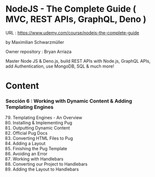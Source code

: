 # NodeJS - The Complete Guide ( MVC, REST APIs, GraphQL, Deno )

URL : https://www.udemy.com/course/nodejs-the-complete-guide

by Maximilian Schwarzmüller

Owner repository : Bryan Arriaza

Master Node JS & Deno.js, build REST APIs with Node.js, GraphQL APIs, add Authentication, use MongoDB, SQL & much more!

# Content

### Sección 6 : Working with Dynamic Content & Adding Templating Engines

79. Templating Engines - An Overview
80. Installing & Implementing Pug
81. Outputting Dynamic Content
82. Official Pug Docs
83. Converting HTML Files to Pug
84. Adding a Layout
85. Finishing the Pug Template
86. Avoiding an Error
87. Working with Handlebars
88. Converting our Project to Handlebars
89. Adding the Layout to Handlebars
